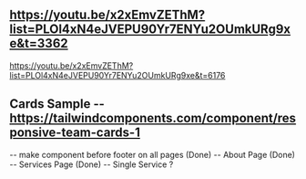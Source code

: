 ## https://youtu.be/x2xEmvZEThM?list=PLOl4xN4eJVEPU90Yr7ENYu2OUmkURg9xe&t=3362

https://youtu.be/x2xEmvZEThM?list=PLOl4xN4eJVEPU90Yr7ENYu2OUmkURg9xe&t=6176

## Cards Sample -- https://tailwindcomponents.com/component/responsive-team-cards-1

-- make component before footer on all pages (Done)
-- About Page (Done)
-- Services Page (Done) -- Single Service ?
